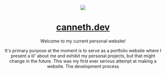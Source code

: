 <div align='center'><img src='https://user-images.githubusercontent.com/23531034/148361737-1aadfe95-1de1-43b9-8f31-ad0f6e70c043.png' /></div>
<h1 align='center'>
  <div align='center'><a href='https://canneth.dev' rel='noreferrer'>canneth.dev</a></div>
</h1>
<p align='center'>Welcome to my current personal website!</p>
<p align='center'>It's primary purpose at the moment is to serve as a portfolio website where I present a lil' about me and exhibit my personal projects, but that might change in the future.
This was my first ever serious attempt at making a website. The development process </p>
